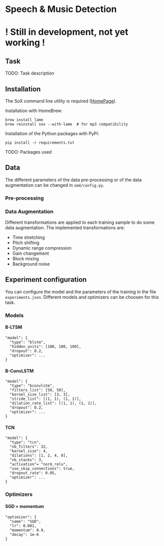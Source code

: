 # Speech & Music Detection

# ! Still in development, not yet working !

## Task

TODO: Task description

## Installation

The SoX command line utility is required ([HomePage](http://sox.sourceforge.net)).

Installation with HomeBrew:

    brew install lame
    brew reinstall sox --with-lame  # for mp3 compatibility

Installation of the Python packages with PyPi:

    pip install -r requirements.txt

TODO: Packages used

## Data

The different parameters of the data pre-processing or of the data augmentation can be changed in `smd/config.py`.

### Pre-processing

### Data Augmentation

Different transformations are applied to each training sample to do some data augmentation. The implemented transformations are:

- Time stretching
- Pitch shifting
- Dynamic range compression
- Gain changement
- Block mixing
- Background noise


## Experiment configuration

You can configure the model and the parameters of the training in the file `experiments.json`. Different models and optimizers can be choosen for this task.

### Models

#### B-LTSM

    "model": {
      "type": "blstm",
      "hidden_units": [100, 100, 100],
      "dropout": 0.2,
      "optimizer": ...
    }

#### B-ConvLSTM

    "model": {
      "type": "bconvlstm",
      "filters_list": [50, 50],
      "kernel_size_list": [3, 3],
      "stride_list": [(1, 1), (1, 1)],
      "dilation_rate_list": [(1, 1), (1, 1)],
      "dropout": 0.2,
      "optimizer": ...
    }

#### TCN

    "model": {
      "type": "tcn",
      "nb_filters": 32,
      "kernel_size": 4,
      "dilations": [1, 2, 4, 8],
      "nb_stacks": 3,
      "activation"= "norm_relu",
      "use_skip_connections": true,
      "dropout_rate": 0.05,
      "optimizer": ...
    }

### Optimizers

#### SGD + momentum

    "optimizer": {
      "name": "SGD",
      "lr": 0.001,
      "momentum": 0.9,
      "decay": 1e-6
    }
